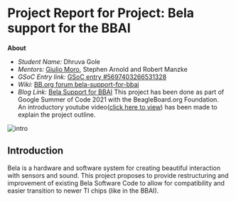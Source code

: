 # Project Report for Project: Bela support for the BBAI

**About**
- _Student Name:_ Dhruva Gole
- _Mentors:_ ﻿[Giulio Moro](https://github.com/giuliomoro), Stephen Arnold and Robert Manzke
- _GSoC Entry link:_ [GSoC entry #5697403266531328](https://summerofcode.withgoogle.com/projects/#5697403266531328)
- _Wiki:_ [BB.org forum bela-support-for-bbai](https://forum.beagleboard.org/t/bela-support-for-bbai-later-ti-chips/29257/7)
- _Blog Link:_ [Bela Support for BBAI](https://dhruvag2000.github.io/Blog-GSoC21/)
This project has been done as part of Google Summer of Code 2021 with the BeagleBoard.org Foundation. <br>
An introductory youtube video([click here to view](https://www.youtube.com/watch?v=aVLRUyPBBJk)) has been made to explain the project outline.<br>

![intro](ProjectReportCoverR0.svg)

## Introduction
Bela is a hardware and software system for creating beautiful interaction with sensors and sound. This project proposes to provide restructuring and improvement of existing Bela Software Code to allow for compatibility and easier transition to newer TI chips (like in the BBAI).
